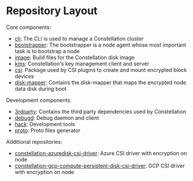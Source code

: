 # Repository Layout

Core components:

* [cli](/cli): The CLI is used to manage a Constellation cluster
* [bootstrapper](/bootstrapper): The bootstrapper is a node agent whose most important task is to bootstrap a node
* [image](/image): Build files for the Constellation disk image
* [kms](/kms): Constellation's key management client and server
* [csi](/csi): Package used by CSI plugins to create and mount encrypted block devices
* [disk-mapper](/disk-mapper): Contains the disk-mapper that maps the encrypted node data disk during boot

Development components:

* [3rdparty](/3rdparty): Contains the third party dependencies used by Constellation
* [debugd](/debugd): Debug daemon and client
* [hack](/hack): Development tools
* [proto](/proto): Proto files generator

Additional repositories:

* [constellation-azuredisk-csi-driver](https://github.com/edgelesssys/constellation-azuredisk-csi-driver): Azure CSI driver with encryption on node
* [constellation-gcp-compute-persistent-disk-csi-driver](https://github.com/edgelesssys/constellation-gcp-compute-persistent-disk-csi-driver): GCP CSI driver with encryption on node
